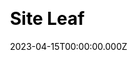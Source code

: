 ---
title: Site Leaf
website: https://www.siteleaf.com/
date: 2023-04-15T00:00:00.000Z
description:
ssg:
  - Jekyll
css:
  
cms:
  
category:

draft: false
---